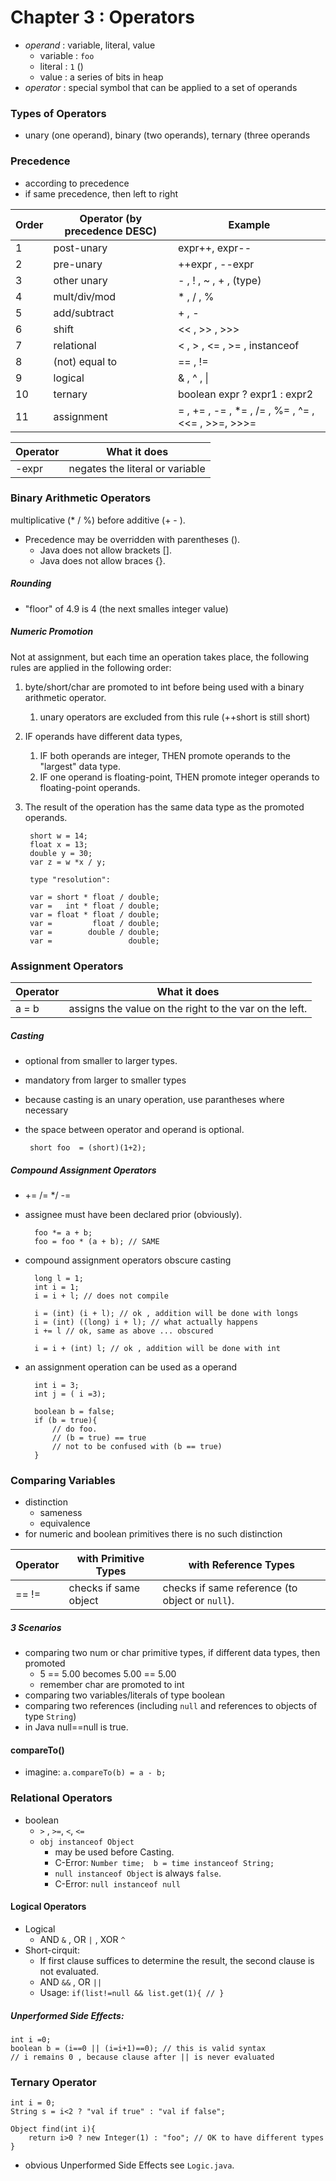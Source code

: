 # Chapter 3 : Operators
* _operand_ : variable, literal, value
    * variable : `foo`
    * literal : `1`  ()
    * value : a series of bits in heap 
* _operator_ : special symbol that can be applied to a set of operands

### Types of Operators

* unary (one operand), binary (two operands), ternary (three operands

### Precedence
* according to precedence
* if same precedence, then left to right

Order | Operator (by precedence DESC) | Example
--- | --- | ---
1 | post-unary | expr++, expr--
2 | pre-unary | ++expr , --expr
3 | other unary | - , ! , ~ , + , (type)
4 | mult/div/mod | * , / , %
5 | add/subtract | + , -
6 | shift   | << , >> , >>>
7 | relational | < , > , <= , >= , instanceof
8 | (not) equal to | == , !=
9 | logical | & , ^ , \|
10 | ternary | boolean expr ? expr1 : expr2
11 | assignment | = , += , -= , *= , /= , %= , ^= , <<= , >>=, >>>= 
 
 
 
 Operator | What it does
 --- | ---
 -expr | negates the literal or variable
 
 
 ### Binary Arithmetic Operators
 multiplicative (* / %) before additive (+ - ).<p>
 * Precedence may be overridden with parentheses ().
    * Java does not allow brackets [].
    * Java does not allow braces {}. 

##### Rounding
* "floor" of 4.9 is 4 (the next smalles integer value)


##### Numeric Promotion
Not at assignment, but each time an operation takes place, the following rules are applied in the following order:
1. byte/short/char are promoted to int before being used with a binary arithmetic operator.
    1. unary operators are excluded from this rule (++short is still short)
1. IF operands have different data types, 
    1. IF both operands are integer, THEN promote operands to the "largest" data type.
    1. IF one operand is floating-point, THEN promote integer operands to floating-point operands.
1. The result of the operation has the same data type as the promoted operands.
        
        short w = 14;
        float x = 13;
        double y = 30;
        var z = w *x / y;
        
        type "resolution":
        
        var = short * float / double;
        var =   int * float / double;
        var = float * float / double;
        var =         float / double;
        var =        double / double;
        var =                 double;

### Assignment Operators
Operator | What it does
 --- | ---
 a = b | assigns the value on the right to the var on the left.
 
 ##### Casting
 * optional from smaller to larger types.
 * mandatory from larger to smaller types
 * because casting is an unary operation, use parantheses where necessary
 * the space between operator and operand is optional.
 
        short foo  = (short)(1+2);
 
##### Compound Assignment Operators
* += /= */ -=
* assignee must have been declared prior (obviously).

        foo *= a + b;
        foo = foo * (a + b); // SAME
        
* compound assignment operators obscure casting

        long l = 1;
        int i = 1;
        i = i + l; // does not compile
        
        i = (int) (i + l); // ok , addition will be done with longs
        i = (int) ((long) i + l); // what actually happens
        i += l // ok, same as above ... obscured
        
        i = i + (int) l; // ok , addition will be done with int
        
* an assignment operation can be used as a operand

        int i = 3;
        int j = ( i =3);
        
        boolean b = false;
        if (b = true){
            // do foo.
            // (b = true) == true
            // not to be confused with (b == true)
        }
        
### Comparing Variables
* distinction
    * sameness
    * equivalence
* for numeric and boolean primitives there is no such distinction

Operator | with Primitive Types | with Reference Types
 --- | --- | ---
 == != | checks if same object   | checks if same reference (to object or `null`).
 
##### 3 Scenarios
* comparing two num or char primitive types, if different data types, then promoted
    * 5 == 5.00    becomes  5.00 == 5.00
    * remember char are promoted to int
* comparing two variables/literals of type boolean
* comparing two references (including `null` and references to objects of type `String`)
* in Java null==null is true.
#### compareTo()
* imagine: `a.compareTo(b) = a - b;`

### Relational Operators
* boolean
    * `>` , `>=`, `<`, `<=`
    * `obj instanceof Object`
        * may be used before Casting.
        * C-Error: `Number time;  b = time instanceof String;` 
        * `null instanceof Object` is always `false`.
        * C-Error: `null instanceof null`
        
#### Logical Operators
* Logical
    * AND `&` , OR `|` , XOR `^`
* Short-cirquit: 
    * If first clause suffices to determine the result, the second clause is not evaluated.
    * AND `&&` , OR `||`
    * Usage: `if(list!=null && list.get(1){ // }`
    
##### Unperformed Side Effects:


    int i =0;
    boolean b = (i==0 || (i=i+1)==0); // this is valid syntax
    // i remains 0 , because clause after || is never evaluated


### Ternary Operator


    int i = 0;
    String s = i<2 ? "val if true" : "val if false";
    
    Object find(int i){
        return i>0 ? new Integer(1) : "foo"; // OK to have different types
    }
    
        
 * obvious Unperformed Side Effects see `Logic.java`.
        